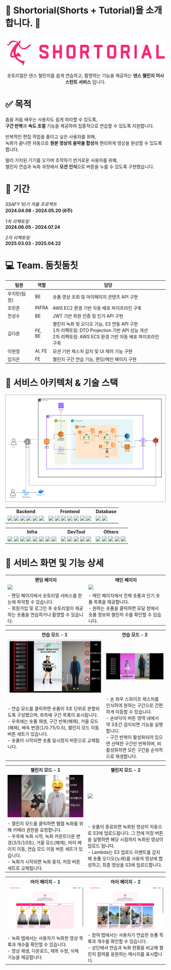 # :dancers: Shortorial(Shorts + Tutorial)을 소개합니다. :tada:

<div align="center">
<img src="assets/1_logo.png" width="" height="100"></img>

숏토리얼은 댄스 챌린지를 쉽게 연습하고, 촬영하는 기능을 제공하는 **댄스 챌린지 어시스턴트 서비스** 입니다.

</div>

# :white_check_mark: 목적

춤을 처음 배우는 사용자도 쉽게 따라할 수 있도록,  
**구간 반복**과 **속도 조절** 기능을 제공하여 집중적으로 연습할 수 있도록 지원합니다.

반복적인 편집 작업을 줄이고 싶은 사용자를 위해,  
녹화가 끝나면 자동으로 **원본 영상의 음악을 합성**해 편리하게 영상을 완성할 수 있도록 합니다.

멀리 거치된 기기를 오가며 조작하기 번거로운 사용자를 위해,  
챌린지 연습과 녹화 과정에서 **모션 인식**으로 버튼을 누를 수 있도록 구현했습니다.

# :date: 기간

_SSAFY 10기 자율 프로젝트_  
**2024.04.08 - 2024.05.20 (6주)**

_1차 리팩토링_  
**2024.06.05 - 2024.07.24**

_2차 리팩토링_  
**2025.03.03 - 2025.04.22**

# :computer: **Team. 둠칫둠칫**

| 팀원         | 역할   | 담당                                                                                                                                                           |
| ------------ | ------ | -------------------------------------------------------------------------------------------------------------------------------------------------------------- |
| 우지민(팀장) | BE     | 숏폼 영상 조회 및 마이페이지 콘텐츠 API 구현                                                                                                                   |
| 조민준       | INFRA  | AWS EC2 환경 기반 자동 배포 파이프라인 구축                                                                                                                    |
| 전성수       | BE     | JWT 기반 회원 인증 및 인가 API 구현                                                                                                                            |
| 김다윤       | FE, BE | 챌린지 녹화 및 오디오 기능, S3 연동 API 구현<br> 1차 리팩토링: DTO Projection 기반 API 성능 개선<br> 2차 리팩토링: AWS ECS 환경 기반 자동 배포 파이프라인 구축 |
| 이현정       | AI, FE | 모션 기반 제스처 감지 및 UI 제어 기능 구현                                                                                                                     |
| 임지은       | FE     | 챌린지 구간 연습 기능, 랜딩/메인 페이지 구현                                                                                                                   |

# :art: 서비스 아키텍처 & 기술 스택

<img src="assets/18_리팩토링_서비스아키텍처.png" />

<table>
  <tr>
    <th>Backend</th>
    <th>Frontend</th>
    <th>Database</th>
  </tr>
  <tr>
    <td>
      <img src="https://img.shields.io/badge/spring%20boot-%236DB33F.svg?style=for-the-badge&logo=springboot&logoColor=white">
      <img src="https://img.shields.io/badge/Spring%20Data%20JPA-%236DB33F.svg?style=for-the-badge&logo=spring&logoColor=white">
      <img src="https://img.shields.io/badge/Spring%20Security-%236DB33F.svg?style=for-the-badge&logo=spring&logoColor=white"> 
      <img src="https://img.shields.io/badge/JWT-000000.svg?style=for-the-badge&logo=jsonwebtokens&logoColor=white">
      <img src=https://img.shields.io/badge/QueryDSL-007ACC.svg?style=for-the-badge&logo=&logoColor=white>
      <img src="https://img.shields.io/badge/Gradle-02303A.svg?style=for-the-badge&logo=Gradle&logoColor=white">
    </td>
    <td>
      <img src="https://img.shields.io/badge/React-61DAFB?style=for-the-badge&logo=React&logoColor=black">
      <img src="https://img.shields.io/badge/MediaPipe-00BFA5?style=for-the-badge&logo=mediapipe&logoColor=white">
      <img src="https://img.shields.io/badge/Typescript-3178C6?style=for-the-badge&logo=Typescript&logoColor=white"> 
      <img src="https://img.shields.io/badge/Zustand-%235B2C6F.svg?style=for-the-badge&logo=React&logoColor=white">
      <img src="https://img.shields.io/badge/styled--components-DB7093.svg?style=for-the-badge&logo=styled-components&logoColor=white">
      <img src="https://img.shields.io/badge/MediaRecorder-FF5722?style=for-the-badge&logo=html5&logoColor=white">
      <img src="https://img.shields.io/badge/Canvas%20API-2E8B57?style=for-the-badge&logo=html5&logoColor=white">
    </td>
    <td>
      <img src="https://img.shields.io/badge/MySQL-4479A1.svg?style=for-the-badge&logo=mysql&logoColor=white">
      <img src="https://img.shields.io/badge/Redis-DC382D.svg?style=for-the-badge&logo=redis&logoColor=white">
    </td>
  </tr>
</table>
<table>
  <tr>
    <th>Infra</th>
    <th>DevTool</th>
    <th>Others</th>
  </tr>
  <tr>
    <td>
      <img src="https://img.shields.io/badge/Docker-2496ED.svg?style=for-the-badge&logo=docker&logoColor=white">
      <img src="https://img.shields.io/badge/Nginx-%23009639.svg?style=for-the-badge&logo=nginx&logoColor=white">
      <img src="https://img.shields.io/badge/FFmpeg-007808.svg?style=for-the-badge&logo=ffmpeg&logoColor=white">
      <img src="https://img.shields.io/badge/Amazon%20ECS-FF9900.svg?style=for-the-badge&logo=amazonecs&logoColor=white">
      <img src="https://img.shields.io/badge/Amazon%20RDS-527FFF?style=for-the-badge&logo=amazonrds&logoColor=white">
      <img src="https://img.shields.io/badge/Amazon%20S3-569A31.svg?style=for-the-badge&logo=amazons3&logoColor=white">
      <img src="https://img.shields.io/badge/AWS%20Lambda-F58536.svg?style=for-the-badge&logo=awslambda&logoColor=white">
      <img src="https://img.shields.io/badge/Route%2053-6A34D1.svg?style=for-the-badge&logo=amazonroute53&logoColor=white">
    </td>
    <td>
      <img src="https://img.shields.io/badge/GitHub-181717.svg?style=for-the-badge&logo=github&logoColor=white">
      <img src="https://img.shields.io/badge/GitHub%20Actions-2088FF.svg?style=for-the-badge&logo=githubactions&logoColor=white">
      <img src="https://img.shields.io/badge/OpenAPI-85EA2D.svg?style=for-the-badge&logo=swagger&logoColor=black">
      <img src="https://img.shields.io/badge/IntelliJ%20IDEA-000000?style=for-the-badge&logo=intellijidea&logoColor=white">
      <img src="https://img.shields.io/badge/Visual%20Studio%20Code-007ACC?style=for-the-badge&logo=&logoColor=white">
    </td>
    <td>
      <img src="https://img.shields.io/badge/Figma-F24E1E.svg?style=for-the-badge&logo=figma&logoColor=white">
      <img src="https://img.shields.io/badge/Draw.io-F08705.svg?style=for-the-badge&logo=diagramsdotnet&logoColor=white">
      <img src="https://img.shields.io/badge/Notion-000000?style=for-the-badge&logo=Notion&logoColor=white">
      <img src="https://img.shields.io/badge/jira-%230A0FFF.svg?style=for-the-badge&logo=jira&logoColor=white">
      <img src="https://img.shields.io/badge/-Mattermost-blue?style=for-the-badge&logo=mattermost&logoColor=white">
    </td>

  </tr>
</table>

# 💖 서비스 화면 및 기능 상세

<table>
  <tr>
    <th>랜딩 페이지</th>
    <th>메인 페이지</th>
  </tr>
  <tr>
    <td><img src="assets/3_랜딩페이지.gif"></td>
    <td><img src="assets/4_메인페이지.gif"></td>
  </tr>
  <tr>
    <td>
      - 랜딩 페이지에서 숏토리얼 서비스를 한눈에 파악할 수 있습니다. <br>
      - 회원가입 및 로그인 후 숏토리얼이 제공하는 숏폼을 연습하거나 촬영할 수 있습니다.
    </td>
    <td>
      - 메인 페이지에서 전체 숏폼과 인기 숏폼 목록을 제공합니다. <br>
      - 원하는 숏폼을 클릭하면 모달 창에서 숏폼 정보와 챌린저 수를 확인할 수 있습니다. <br>
    </td>
  </tr>
</table>
<table>
  <tr>
    <th>연습 모드 - 1</th>
    <th>연습 모드 - 2</th>
  </tr>
  <tr>
    <td><img src="assets/5_연습페이지.png"></td>
    <td><img src="assets/7_연습모드_제스처.gif"></td>
  </tr>
  <tr>
    <td>
      - 연습 모드를 클릭하면 숏폼이 3초 단위로 분할되도록 구성했으며, 좌측에 구간 목록이 표시됩니다. <br> 
      - 우측에는 숏폼 재생, 구간 반복(해제), 거울 모드(해제), 배속 변경(1/0.75/0.5), 챌린지 모드 이동 버튼 세트가 있습니다. <br>
      - 숏폼이 시작되면 숏폼 일시정지 버튼으로 교체됩니다.
    </td>
    <td> 
      - 손 좌우 스와이프 제스처를 인식하여 원하는 구간으로 간편하게 이동할 수 있습니다. <br> 
      - 손바닥이 버튼 영역 내에서 약 3초간 감지되면 기능을 실행합니다. <br>
      - 구간 반복이 활성화되어 있으면 선택한 구간만 반복하며, 비활성화하면 모든 구간을 순차적으로 재생합니다.
    </td>
  </tr>
</table>
<table>
  <tr>
    <th>챌린지 모드 - 1</th>
    <th>챌린지 모드 - 2</th>
  </tr>
  <tr>
    <td><img src="assets/10_챌린지모드_버튼.png"></td>
    <td><img src="assets/11_챌린지모드_녹화.gif"></td>
  </tr>
  <tr>
    <td>
      - 챌린지 모드를 클릭하면 웹캠 녹화를 위해 카메라 권한을 요청합니다.<br> 
      - 우측에 녹화 시작, 녹화 카운트다운 변경(3/5/10초), 거울 모드(해제), 마이 페이지 이동, 연습 모드 이동 버튼 세트가 있습니다. <br> 
      - 녹화가 시작되면 녹화 중지, 저장 버튼 세트로 교체됩니다. 
    <td>  
      - 숏폼이 종료되면 녹화된 영상이 자동으로 S3에 업로드됩니다. 그 전에 저장 버튼을 실행하면 해당 시점까지 녹화된 영상이 업로드 됩니다. <br>
      - Lambda는 S3 업로드 이벤트를 감지해 숏폼 오디오(노래)를 사용자 영상에 합성하고, 최종 영상을 S3에 업로드합니다.
    </td>
  </tr>
</table>
<table>
  <tr>
    <th>마이 페이지 - 1</th>
    <th>마이 페이지 - 2</th>
  </tr>
  <tr>
    <td><img src="assets/12_마이페이지_녹화.png"></td>
    <td><img src="assets/13_마이페이지_참여.png"></td>
  </tr>
  <tr>
    <td>
      - 녹화 탭에서는 사용자가 녹화한 영상 목록과 개수를 확인할 수 있습니다. <br>
      - 영상 재생, 다운로드, 제목 수정, 삭제 기능을 제공합니다.<br>     
    </td>
    <td>
      - 참여 탭에서는 사용자가 연습한 숏폼 목록과 개수를 확인할 수 있습니다. <br> 
      - 상단에서 연습과 녹화 현황을 비교해 챌린지 참여를 응원하는 메시지를 표시합니다. <br> 
    </td>
  </tr>
  
</table>
